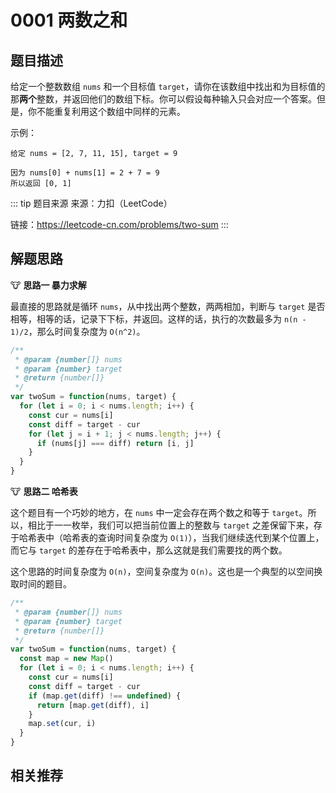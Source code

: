 # 0001 两数之和


## 题目描述

给定一个整数数组 `nums` 和一个目标值 `target`，请你在该数组中找出和为目标值的那**两个**整数，并返回他们的数组下标。你可以假设每种输入只会对应一个答案。但是，你不能重复利用这个数组中同样的元素。

示例：

```
给定 nums = [2, 7, 11, 15], target = 9

因为 nums[0] + nums[1] = 2 + 7 = 9
所以返回 [0, 1]
```


::: tip 题目来源
来源：力扣（LeetCode）

链接：https://leetcode-cn.com/problems/two-sum
:::


## 解题思路


:cow: **思路一 暴力求解**

最直接的思路就是循环 `nums`，从中找出两个整数，两两相加，判断与 `target` 是否相等，相等的话，记录下下标，并返回。这样的话，执行的次数最多为 `n(n - 1)/2`，那么时间复杂度为 `O(n^2)`。

```js
/**
 * @param {number[]} nums
 * @param {number} target
 * @return {number[]}
 */
var twoSum = function(nums, target) {
  for (let i = 0; i < nums.length; i++) {
    const cur = nums[i]
    const diff = target - cur
    for (let j = i + 1; j < nums.length; j++) {
      if (nums[j] === diff) return [i, j]
    }
  }
}
```


:cow: **思路二 哈希表** <Badge type="tip" text="推荐" />

这个题目有一个巧妙的地方，在 `nums` 中一定会存在两个数之和等于 `target`。所以，相比于一一枚举，我们可以把当前位置上的整数与 `target` 之差保留下来，存于哈希表中（哈希表的查询时间复杂度为 `O(1)`），当我们继续迭代到某个位置上，而它与 `target` 的差存在于哈希表中，那么这就是我们需要找的两个数。

这个思路的时间复杂度为 `O(n)`，空间复杂度为 `O(n)`。这也是一个典型的以空间换取时间的题目。

```js
/**
 * @param {number[]} nums
 * @param {number} target
 * @return {number[]}
 */
var twoSum = function(nums, target) {
  const map = new Map()
  for (let i = 0; i < nums.length; i++) {
    const cur = nums[i]
    const diff = target - cur
    if (map.get(diff) !== undefined) {
      return [map.get(diff), i]
    }
    map.set(cur, i)
  }
}
```

<article-divider />


## 相关推荐

<!-- <recommend-card /> -->

<about-me />

<copyright />
